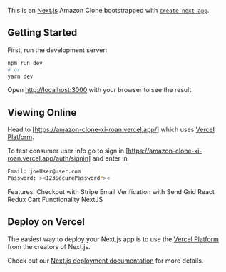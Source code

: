 This is an [Next.js](https://nextjs.org/) Amazon Clone bootstrapped with [`create-next-app`](https://github.com/vercel/next.js/tree/canary/packages/create-next-app).

## Getting Started

First, run the development server:

```bash
npm run dev
# or
yarn dev
```

Open [http://localhost:3000](http://localhost:3000) with your browser to see the result.

## Viewing Online

Head to [https://amazon-clone-xi-roan.vercel.app/] which uses [Vercel Platform](https://vercel.com/new?utm_medium=default-template&filter=next.js&utm_source=create-next-app&utm_campaign=create-next-app-readme).

To test consumer user info go to sign in [https://amazon-clone-xi-roan.vercel.app/auth/signin] and enter in

```bash
Email: joeUser@user.com
Password: ><123SecurePassword*><
```

Features:
Checkout with Stripe
Email Verification with Send Grid
React Redux Cart Functionality
NextJS

## Deploy on Vercel

The easiest way to deploy your Next.js app is to use the [Vercel Platform](https://vercel.com/new?utm_medium=default-template&filter=next.js&utm_source=create-next-app&utm_campaign=create-next-app-readme) from the creators of Next.js.

Check out our [Next.js deployment documentation](https://nextjs.org/docs/deployment) for more details.
